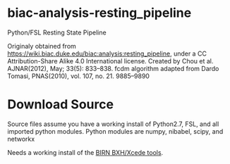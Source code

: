 # biac-analysis-resting_pipeline
Python/FSL Resting State Pipeline


Originaly obtained from https://wiki.biac.duke.edu/biac:analysis:resting_pipeline, under a CC Attribution-Share Alike 4.0 International license. Created by Chou et al. AJNAR(2012), May; 33(5): 833–838.
fcdm algorithm adapted from Dardo Tomasi, PNAS(2010), vol. 107, no. 21. 9885–9890

# Download Source

Source files assume you have a working install of Python2.7, FSL, and all imported python modules.
Python modules are numpy, nibabel, scipy, and networkx

Needs a working install of the [BIRN BXH/Xcede tools](https://www.nitrc.org/projects/bxh_xcede_tools/).
